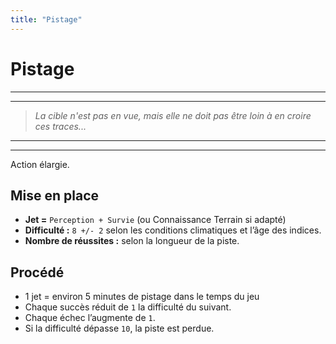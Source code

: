 ```yaml
---
title: "Pistage"
---
```


# Pistage

-----
-----

> *La cible n'est pas en vue, mais elle ne doit pas être loin à en croire ces traces...*

-----
-----

Action élargie.

## Mise en place

* **Jet =** `Perception + Survie` (ou Connaissance Terrain si adapté)
* **Difficulté  :** `8 +/- 2` selon les conditions climatiques et l’âge des indices.
* **Nombre de réussites :** selon la longueur de la piste.

## Procédé

* 1 jet = environ 5 minutes de pistage dans le temps du jeu
* Chaque succès réduit de `1` la difficulté du suivant.
* Chaque échec l’augmente de `1`.
* Si la difficulté dépasse `10`, la piste est perdue.